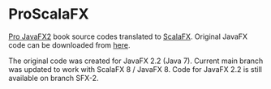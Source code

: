 ProScalaFX
==========

[Pro JavaFX2](http://www.apress.com/9781430268727/) book source codes translated to [ScalaFX](http:/scalafx.org). Original JavaFX code can be downloaded from [here](http://www.apress.com/downloadable/download/sample/sample_id/1253/).

The original code was created for JavaFX 2.2 (Java 7). Current main branch was updated to work with ScalaFX 8 / JavaFX 8. Code for JavaFX 2.2 is still available on branch SFX-2.